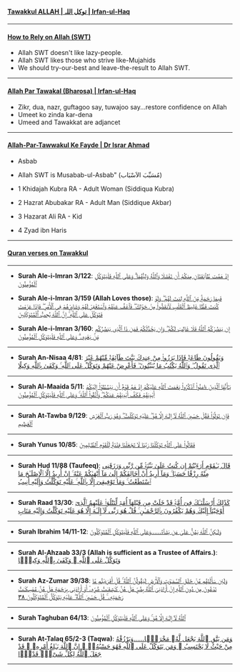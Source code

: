 #### [Tawakkul ALLAH | توکل اللہ | Irfan-ul-Haq](https://www.youtube.com/watch?v=8qCH4FrvpU0&list=PLbL0UiWW7AylndYVrq-HaofHtwSPTjnPu&index=30)

***

#### [How to Rely on Allah (SWT)](https://www.youtube.com/shorts/RoGI9xMJJaI)
* Allah SWT doesn't like lazy-people.
* Allah SWT likes those who strive like-Mujahids
* We should try-our-best and leave-the-result to Allah SWT.

***

#### [Allah Par Tawakal (Bharosa) | Irfan-ul-Haq](https://www.youtube.com/watch?v=yf7XXEmFzis)
* Zikr, dua, nazr, guftagoo say, tuwajoo say...restore confidence on Allah
* Umeet ko zinda kar-dena
* Umeed and Tawakkat are adjancet

***

#### [Allah-Par-Tawwakul Ke Fayde | Dr Israr Ahmad](https://www.youtube.com/watch?v=swpClaCqDFk)
* Asbab
* Allah SWT is Musabab-ul-Asbab" (مُسَبِّبَ الاَسْبَاب)

* 1 Khidajah Kubra RA - Adult Woman (Siddiqua Kubra)
* 2 Hazrat Abubakar RA - Adult Man (Siddique Akbar)
* 3 Hazarat Ali RA - Kid
* 4 Zyad ibn Haris

***

#### [Quran verses on Tawakkul](https://myislam.org/quran-verses/tawakkul/)

***

* __Surah Ale-i-Imran 3/122__: [إِذْ هَمَّت طَّآئِفَتَانِ مِنكُمْ أَن تَفْشَلَا وَٱللَّهُ وَلِيُّهُمَا ۗ وَعَلَى ٱللَّهِ فَلْيَتَوَكَّلِ ٱلْمُؤْمِنُونَ](https://quranwbw.com/3/122)

* __Surah Ale-i-Imran 3/159 (Allah Loves those)__: [فَبِمَا رَحْمَةٍۢ مِّنَ ٱللَّهِ لِنتَ لَهُمْ ۖ وَلَوْ كُنتَ فَظًّا غَلِيظَ ٱلْقَلْبِ لَٱنفَضُّوا۟ مِنْ حَوْلِكَ ۖ فَٱعْفُ عَنْهُمْ وَٱسْتَغْفِرْ لَهُمْ وَشَاوِرْهُمْ فِى ٱلْأَمْرِ ۖ فَإِذَا عَزَمْتَ فَتَوَكَّلْ عَلَى ٱللَّهِ ۚ إِنَّ ٱللَّهَ يُحِبُّ ٱلْمُتَوَكِّلِينَ](https://quranwbw.com/3/159)

* __Surah Ale-i-Imran 3/160__: [إِن يَنصُرْكُمُ ٱللَّهُ فَلَا غَالِبَ لَكُمْ ۖ وَإِن يَخْذُلْكُمْ فَمَن ذَا ٱلَّذِى يَنصُرُكُم مِّنۢ بَعْدِهِۦ ۗ وَعَلَى ٱللَّهِ فَلْيَتَوَكَّلِ ٱلْمُؤْمِنُونَ](https://quranwbw.com/3/160)

***

* __Surah An-Nisaa 4/81__: [وَيَقُولُونَ طَاعَةٌۭ فَإِذَا بَرَزُوا۟ مِنْ عِندِكَ بَيَّتَ طَآئِفَةٌۭ مِّنْهُمْ غَيْرَ ٱلَّذِى تَقُولُ ۖ وَٱللَّهُ يَكْتُبُ مَا يُبَيِّتُونَ ۖ فَأَعْرِضْ عَنْهُمْ وَتَوَكَّلْ عَلَى ٱللَّهِ ۚ وَكَفَىٰ بِٱللَّهِ وَكِيلًا](https://quranwbw.com/4/81)

***

* __Surah Al-Maaida 5/11__: [يَـٰٓأَيُّهَا ٱلَّذِينَ ءَامَنُوا۟ ٱذْكُرُوا۟ نِعْمَتَ ٱللَّهِ عَلَيْكُمْ إِذْ هَمَّ قَوْمٌ أَن يَبْسُطُوٓا۟ إِلَيْكُمْ أَيْدِيَهُمْ فَكَفَّ أَيْدِيَهُمْ عَنكُمْ ۖ وَٱتَّقُوا۟ ٱللَّهَ ۚ وَعَلَى ٱللَّهِ فَلْيَتَوَكَّلِ ٱلْمُؤْمِنُونَ](https://quranwbw.com/5/11)

***

* __Surah At-Tawba 9/129__: [فَإِن تَوَلَّوْا۟ فَقُلْ حَسْبِىَ ٱللَّهُ لَآ إِلَـٰهَ إِلَّا هُوَ ۖ عَلَيْهِ تَوَكَّلْتُ ۖ وَهُوَ رَبُّ ٱلْعَرْشِ ٱلْعَظِيمِ](https://quranwbw.com/9/129)

***

* __Surah Yunus 10/85__: [فَقَالُوا۟ عَلَى ٱللَّهِ تَوَكَّلْنَا رَبَّنَا لَا تَجْعَلْنَا فِتْنَةًۭ لِّلْقَوْمِ ٱلظَّـٰلِمِينَ](https://quranwbw.com/10/85)

***

* __Surah Hud 11/88 (Taufeeq)__: [قَالَ يَـٰقَوْمِ أَرَءَيْتُمْ إِن كُنتُ عَلَىٰ بَيِّنَةٍۢ مِّن رَّبِّى وَرَزَقَنِى مِنْهُ رِزْقًا حَسَنًۭا ۚ وَمَآ أُرِيدُ أَنْ أُخَالِفَكُمْ إِلَىٰ مَآ أَنْهَىٰكُمْ عَنْهُ ۚ إِنْ أُرِيدُ إِلَّا ٱلْإِصْلَـٰحَ مَا ٱسْتَطَعْتُ ۚ وَمَا تَوْفِيقِىٓ إِلَّا بِٱللَّهِ ۚ عَلَيْهِ تَوَكَّلْتُ وَإِلَيْهِ أُنِيبُ](https://quranwbw.com/11/88)
  
***

* __Surah Raad 13/30__: [كَذَٰلِكَ أَرْسَلْنَـٰكَ فِىٓ أُمَّةٍۢ قَدْ خَلَتْ مِن قَبْلِهَآ أُمَمٌۭ لِّتَتْلُوَا۟ عَلَيْهِمُ ٱلَّذِىٓ أَوْحَيْنَآ إِلَيْكَ وَهُمْ يَكْفُرُونَ بِٱلرَّحْمَـٰنِ ۚ قُلْ هُوَ رَبِّى لَآ إِلَـٰهَ إِلَّا هُوَ عَلَيْهِ تَوَكَّلْتُ وَإِلَيْهِ مَتَابِ](https://quranwbw.com/13/30)
  
***

* __Surah Ibrahim 14/11-12__: [وَلَـٰكِنَّ ٱللَّهَ يَمُنُّ عَلَىٰ مَن يَشَآءُ......وَعَلَى ٱللَّهِ فَلْيَتَوَكَّلِ ٱلْمُتَوَكِّلُونَ](https://quranwbw.com/14/11-12)

***

* __Surah Al-Ahzaab 33/3 (Allah is sufficient as a Trustee of Affairs.)__: [وَتَوَكَّلْ عَلَى ٱللَّهِ ۚ وَكَفَىٰ بِٱللَّهِ وَكِيلًۭا](https://quranwbw.com/33/3)

***

* __Surah Az-Zumar 39/38__: [وَلَئِن سَأَلْتَهُم مَّنْ خَلَقَ ٱلسَّمَـٰوَٰتِ وَٱلْأَرْضَ لَيَقُولُنَّ ٱللَّهُ ۚ قُلْ أَفَرَءَيْتُم مَّا تَدْعُونَ مِن دُونِ ٱللَّهِ إِنْ أَرَادَنِىَ ٱللَّهُ بِضُرٍّ هَلْ هُنَّ كَـٰشِفَـٰتُ ضُرِّهِۦٓ أَوْ أَرَادَنِى بِرَحْمَةٍ هَلْ هُنَّ مُمْسِكَـٰتُ رَحْمَتِهِۦ ۚ قُلْ حَسْبِىَ ٱللَّهُ ۖ عَلَيْهِ يَتَوَكَّلُ ٱلْمُتَوَكِّلُونَ ٣٨](https://quranwbw.com/39/38)

***

* __Surah Taghuban 64/13__: [ٱللَّهُ لَآ إِلَـٰهَ إِلَّا هُوَ ۚ وَعَلَى ٱللَّهِ فَلْيَتَوَكَّلِ ٱلْمُؤْمِنُونَ](https://quranwbw.com/64/13)

***

* __Surah At-Talaq 65/2-3 (Taqwa)__: [وَمَن يَتَّقِ ٱللَّهَ يَجْعَل لَّهُۥ مَخْرَجًۭا......وَيَرْزُقْهُ مِنْ حَيْثُ لَا يَحْتَسِبُ ۚ وَمَن يَتَوَكَّلْ عَلَى ٱللَّهِ فَهُوَ حَسْبُهُۥٓ ۚ إِنَّ ٱللَّهَ بَـٰلِغُ أَمْرِهِۦ ۚ قَدْ جَعَلَ ٱللَّهُ لِكُلِّ شَىْءٍۢ قَدْرًۭا](https://quranwbw.com/65/2-3)

*** 
